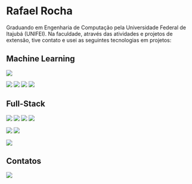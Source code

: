 # Rafael Rocha 

Graduando em Engenharia de Computação pela Universidade Federal de Itajubá (UNIFEI). Na faculdade, através das atividades e projetos de extensão, tive contato e usei as seguintes tecnologias em projetos:

## Machine Learning
<img src = "https://img.shields.io/badge/Python-FFD43B?style=for-the-badge&logo=python&logoColor=blue"/>

<img src = "https://img.shields.io/badge/Numpy-777BB4?style=for-the-badge&logo=numpy&logoColor=white"/> <img src = "https://img.shields.io/badge/Pandas-2C2D72?style=for-the-badge&logo=pandas&logoColor=white"/> <img src = "https://img.shields.io/badge/TensorFlow-FF6F00?style=for-the-badge&logo=tensorflow&logoColor=white"/> <img src = "https://img.shields.io/badge/scikit_learn-F7931E?style=for-the-badge&logo=scikit-learn&logoColor=white"/> 

## Full-Stack
<img src = "https://img.shields.io/badge/HTML5-E34F26?style=for-the-badge&logo=html5&logoColor=white"/> <img src = "https://img.shields.io/badge/CSS3-1572B6?style=for-the-badge&logo=css3&logoColor=white"/> <img src = "https://img.shields.io/badge/JavaScript-323330?style=for-the-badge&logo=javascript&logoColor=F7DF1E"/> <img src = "https://img.shields.io/badge/TypeScript-007ACC?style=for-the-badge&logo=typescript&logoColor=white"/> 

<img src = "https://img.shields.io/badge/MySQL-005C84?style=for-the-badge&logo=mysql&logoColor=white"/> <img src = "https://img.shields.io/badge/MongoDB-4EA94B?style=for-the-badge&logo=mongodb&logoColor=white"/> 

<img src = "https://img.shields.io/badge/React_Native-20232A?style=for-the-badge&logo=react&logoColor=61DAFB"/> 

## Contatos 

<a href="https://www.linkedin.com/in/rafael-rocha-maciel" target="_blank"><img src="https://img.shields.io/badge/-LinkedIn-%230077B5?style=for-the-badge&logo=linkedin&logoColor=white" target="_blank"></a>   
